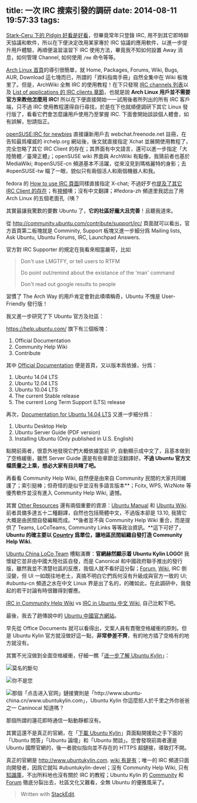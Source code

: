 title: 一次 IRC 搜索引發的調研
date: 2014-08-11 19:57:33
tags:
---

[Stark-Ceru 下的 Pidgin 好看是好看][1]，但畢竟常年只登錄 IRC, 用不到其它即時聊天協議和軟件，所以在下便決定改用某家專於 IRC 協議的應用軟件，以進一步提升用戶體驗，再順便溫習溫習下 IRC 使用方法，畢竟我不知如何設置 Away 消息，如何管理 Channel, 如何使用 `/me` 命令等等。

[Arch Linux 首頁][2]的導引很簡單，就 Home, Packages, Forums, Wiki, Bugs, AUR, Download 這七塊而已，所謂的「資料指南手冊」自然全集中在 Wiki 板塊里了。但是，ArchWiki 全無 IRC 的使用教程！在下只發現 [IRC channels 列表][3]以及 [List of applications 的 IRC clients 章節][4]，也就是說 **Arch Linux 用戶並不需要官方來教他怎麼用 IRC!**  所以在下便直接開始一一試用後者所列出的所有 IRC 客戶端，只不過 IRC 使用教程還得自行尋找，於是在下也就順便調研下其它 Linux 發行版了，看看它們會怎麼讓用戶使用乃至掌握 IRC. 下面會開始談談個人體會，如有誤解，恕請指正。

[openSUSE:IRC for newbies][5] 直接讓新用戶去 webchat.freenode.net 註冊，在告知最爲權威的 irchelp.org 網站後，後文就直接指定 Xchat 並展開使用教程了，完全忽略了其它 IRC Client 的存在；其界面有中文語言，還可以進一步指定「大陸簡體／臺灣正體」；openSUSE wiki 界面與 ArchWiki 有點像，我猜前者也基於 MediaWiki; #openSUSE-cn 頻道基本不活躍，從來沒見到瑪格麗特的身影；去 #openSUSE-tw 瞄了一眼，貌似只有兩個活人和兩個機器人和我。

fedora 的 [How to use IRC 頁面][6]同樣直接指定 X-chat;  不過好歹也[提及了其它 IRC Client 的存在][7]；有[視頻][8]噢；沒有中文翻譯；#fedora-zh 頻道里我認出了用 Arch Linux 的五個老面孔（咦？

其實最讓我驚歎的要數 Ubuntu 了，**它的社區好龐大且完善**！且聽我道來。

從 http://community.ubuntu.com/contribute/support/irc/ 頁面就可以看出，官方首頁第二板塊就是 Comminity, Support 板塊又進一步細分爲 Mailing lists, Ask Ubuntu, Ubuntu Forums, IRC, Launchpad Answers.

官方對 IRC Supporter 的規定在我看來相當嚴苛，比如

> Don't use LMGTFY, or tell users to RTFM
>
> Do point out/remind about the existance of the 'man' command
>
> Don't read out google results to people

習慣了 The Arch Way 的用戶肯定會對此嘖嘖稱奇，Ubuntu 不愧是 User-Friendly 發行版！

我又進一步研究了下 Ubuntu 官方及社區：

https://help.ubuntu.com/ 旗下有三個板塊：

1. Official Documentation
2. Community Help Wiki
3. Contribute

其中 [Official Documentation][9] 便是首頁，又以版本爲依據，分爲：

1. Ubuntu 14.04 LTS
2. Ubuntu 12.04 LTS
3. Ubuntu 10.04 LTS
4. The current Stable release
5. The current Long Term Support (LTS) release

再次，[Documentation for Ubuntu 14.04 LTS][10] 又進一步細分爲：

1. Ubuntu Desktop Help
2. Ubuntu Server Guide (PDF version)
3. Installing Ubuntu (Only published in U.S. English)

點開前兩者，很意外地發現它們大概依據當前 IP, 自動顯示成中文了，且基本做到了空格緩衝，雖然 Server Guide 還是有些章節並沒翻譯好。**不過 Ubuntu 官方文檔质量之上乘，想必大家有目共睹了吧。**

再看看 Community Help Wiki, 自然便是由來自 Community 民間的大家共同維護了；索引挺棒；但奇怪的是似乎並沒有多語言版本**；Fcitx, WPS, WizNote 等優秀軟件並沒有進入 Community Help Wiki, 遺憾。

其實 [Other Resources][11] 還有兩個重要的資源：[Ubuntu Manual][12] 和 [Ubuntu Wiki][13]. 前者具備多達五十二種翻譯，自然也包括簡體中文，不過版本卻是 13.10, 我猜它大概是由民間自發編輯而成。**後者並不與 Community Help Wiki 重合，而是提供了 Teams, LoCoTeams, Community Links 等等政治資訊。**這下可好了，**Ubuntu 的確主要以 [Country][14] 爲單位，讓地區民間組織自發打造 Community Help Wiki.**

[Ubuntu China LoCo Team][15] 槽點滿賽：**官網赫然顯示着 Ubuntu Kylin LOGO!** 我懷疑它並非由中國大陸社區自發，而是 Canonical 和中國政府聯手推出的發行版，雖然我並不清楚社區的反應，我個人就不看好這分裂；[Forum][16], [Wiki][17], IRC 倒沒變，但 UI 一如既往地老土，真搞不明白它們爲何沒有升級成與官方一致的 UI; #ubuntu-cn 頻道之水在中文 Linux 界是出了名的，的確如此，在此調研中，我發起的若干討論有時很難得到響應。

[IRC in Community Help Wiki][18] vs [IRC in Ubuntu 中文 Wiki][19], 自己比較下吧。

最後，我去了趟傳說中的 [Ubuntu 中國官方網站][20]。

早先從 Office Documents 就可以看得出，文案人員有貫徹空格緩衝的原則。但是 Ubuntu Kylin 官方就沒做好這一點，**非常參差不齊**，有的地方插了空格有的地方就沒有。

其實不光沒做到全面空格緩衝，仔細一瞧「[进一步了解 Ubuntu Kylin][21]」：

![莫名的斷句][22]

![你不是您][23]

![那個「点击进入官网」鏈接實則是「http://www.ubuntu-china.cn/www.ubuntukylin.com」，Ubuntu Kylin 你這麼拒人於千里之外你爸爸之一 Caninocal 知道嗎？][24]

那個所謂的蓮花即時通信一點動靜都沒有。

其實這還不是真正的官網，在「[下載 Ubuntu Kylin][25]」頁面點開援助之手下面的「Ubuntu 問答」「Ubuntu 論壇」和「Ubuntu 閒談」。您會發現前兩者還是 Ubuntu 國際官網的，後一者貌似指向並不存在的 HTTPS 超鏈接，導致打不開。

真正的官網是 http://www.ubuntukylin.com. [wiki 有是有][25]；唯一的 IRC 頻道只面向開發者，因爲它就叫 #ubuntukylin-devel；沒有 Community Help Wiki, 只有[知識庫][26]，不出所料地也沒有關於 IRC 的教程；Ubuntu Kylin 的 [Community][27] 和 [Forum][28] 徹底分裂出去，社區文化又難看，全無 Ubuntu 的優雅風采了。

> Written with [StackEdit](https://stackedit.io/).


  [1]: arch.acgtyrant.com/2014/06/18/Moka-Project
  [2]: https://www.archlinux.org
  [3]: https://wiki.archlinux.org/index.php/IRC_Channels
  [4]: https://wiki.archlinux.org/index.php/List_of_Applications#IRC_clients
  [5]: http://en.opensuse.org/openSUSE:IRC_for_newbies
  [6]: https://fedoraproject.org/wiki/How_to_use_IRC
  [7]: http://www.ircreviews.org/clients/platforms-unix.html
  [8]: https://kushal.fedorapeople.org/xchat1.ogg
  [9]: https://help.ubuntu.com/
  [10]: https://help.ubuntu.com/14.04/index.html
  [11]: https://help.ubuntu.com/community/OtherResources
  [12]: http://ubuntu-manual.org/
  [13]: https://wiki.ubuntu.com/
  [14]: http://loco.ubuntu.com/teams/
  [15]: http://loco.ubuntu.com/teams/ubuntu-china/
  [16]: http://forum.ubuntu.org.cn/
  [17]: http://wiki.ubuntu.org.cn/%E9%A6%96%E9%A1%B5
  [18]: https://help.ubuntu.com/community/InternetRelayChat
  [19]: http://wiki.ubuntu.org.cn/IRC%E5%9F%BA%E6%9C%AC%E6%A6%82%E5%BF%B5
  [20]: http://www.ubuntu-china.cn/
  [21]: http://www.ubuntu-china.cn/desktop
  [22]: https://lh6.googleusercontent.com/-38q4MsvjSCQ/U-jU7Suc3hI/AAAAAAAAF-I/TnImWf9ObNw/s0/2014-08-11-223449_1093x333_scrot.png
  [23]: https://lh5.googleusercontent.com/-2LkKXJeWVek/U-jVL3LN5kI/AAAAAAAAF-c/ykcXQmBhHL4/s0/2014-08-11-223610_996x294_scrot.png
  [24]: https://lh4.googleusercontent.com/-e1kYBK4wols/U-jVl5t0wSI/AAAAAAAAF-w/nt_Qvw_QwMg/s0/2014-08-11-223753_734x250_scrot.png
  [25]: https://wiki.ubuntu.com/Ubuntu%20Kylin%20Chinese
  [26]: http://www.ubuntukylin.com/ask/
  [27]: http://www.ubuntukylin.com/Community/
  [28]: http://www.ubuntukylin.com/ukylin/portal.php